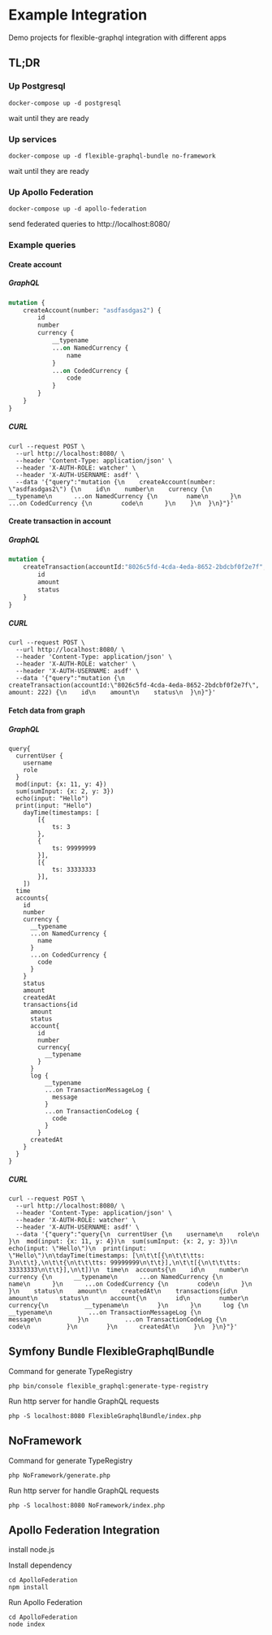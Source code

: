 # Example Integration

Demo projects for flexible-graphql integration with different apps

## TL;DR

### Up Postgresql

```
docker-compose up -d postgresql
```

wait until they are ready

### Up services

```
docker-compose up -d flexible-graphql-bundle no-framework
```

wait until they are ready

### Up Apollo Federation

```
docker-compose up -d apollo-federation
```

send federated queries to http://localhost:8080/

### Example queries

#### Create account

##### GraphQL

```graphql
mutation {
    createAccount(number: "asdfasdgas2") {
        id
        number
        currency {
            __typename
            ...on NamedCurrency {
                name
            }
            ...on CodedCurrency {
                code
            }
        }
    }
}
```

##### CURL

```shell
curl --request POST \
  --url http://localhost:8080/ \
  --header 'Content-Type: application/json' \
  --header 'X-AUTH-ROLE: watcher' \
  --header 'X-AUTH-USERNAME: asdf' \
  --data '{"query":"mutation {\n    createAccount(number: \"asdfasdgas2\") {\n    id\n    number\n    currency {\n      __typename\n      ...on NamedCurrency {\n        name\n      }\n      ...on CodedCurrency {\n        code\n      }\n    }\n  }\n}"}'
```

#### Create transaction in account

##### GraphQL

```graphql
mutation {
    createTransaction(accountId:"8026c5fd-4cda-4eda-8652-2bdcbf0f2e7f", amount: 222) {
        id
        amount
        status
    }
}
```

##### CURL

```shell
curl --request POST \
  --url http://localhost:8080/ \
  --header 'Content-Type: application/json' \
  --header 'X-AUTH-ROLE: watcher' \
  --header 'X-AUTH-USERNAME: asdf' \
  --data '{"query":"mutation {\n  createTransaction(accountId:\"8026c5fd-4cda-4eda-8652-2bdcbf0f2e7f\", amount: 222) {\n    id\n    amount\n    status\n  }\n}"}'
```

#### Fetch data from graph

##### GraphQL

```
query{
  currentUser {
    username
    role
  }
  mod(input: {x: 11, y: 4})
  sum(sumInput: {x: 2, y: 3})
  echo(input: "Hello")
  print(input: "Hello")
	dayTime(timestamps: [
		[{
			ts: 3
		},
		{
			ts: 99999999
		}],
		[{
			ts: 33333333
		}],
	])
  time
  accounts{
    id
    number
    currency {
      __typename
      ...on NamedCurrency {
        name
      }
      ...on CodedCurrency {
        code
      }
    }
    status
    amount
    createdAt
    transactions{id
      amount
      status
      account{
        id
        number
        currency{
          __typename
        }
      }
      log {
          __typename
          ...on TransactionMessageLog {
            message
          }
          ...on TransactionCodeLog {
            code
          }
        }
      createdAt
    }
  }
}
```

##### CURL

```shell
curl --request POST \
  --url http://localhost:8080/ \
  --header 'Content-Type: application/json' \
  --header 'X-AUTH-ROLE: watcher' \
  --header 'X-AUTH-USERNAME: asdf' \
  --data '{"query":"query{\n  currentUser {\n    username\n    role\n  }\n  mod(input: {x: 11, y: 4})\n  sum(sumInput: {x: 2, y: 3})\n  echo(input: \"Hello\")\n  print(input: \"Hello\")\n\tdayTime(timestamps: [\n\t\t[{\n\t\t\tts: 3\n\t\t},\n\t\t{\n\t\t\tts: 99999999\n\t\t}],\n\t\t[{\n\t\t\tts: 33333333\n\t\t}],\n\t])\n  time\n  accounts{\n    id\n    number\n    currency {\n      __typename\n      ...on NamedCurrency {\n        name\n      }\n      ...on CodedCurrency {\n        code\n      }\n    }\n    status\n    amount\n    createdAt\n    transactions{id\n      amount\n      status\n      account{\n        id\n        number\n        currency{\n          __typename\n        }\n      }\n      log {\n          __typename\n          ...on TransactionMessageLog {\n            message\n          }\n          ...on TransactionCodeLog {\n            code\n          }\n        }\n      createdAt\n    }\n  }\n}"}'
```

## Symfony Bundle FlexibleGraphqlBundle

Command for generate TypeRegistry

```
php bin/console flexible_graphql:generate-type-registry
```

Run http server for handle GraphQL requests

```
php -S localhost:8080 FlexibleGraphqlBundle/index.php
```

## NoFramework

Command for generate TypeRegistry

```
php NoFramework/generate.php
```

Run http server for handle GraphQL requests

```
php -S localhost:8080 NoFramework/index.php
```

## Apollo Federation Integration

install node.js

Install dependency

```
cd ApolloFederation
npm install
```

Run Apollo Federation

```
cd ApolloFederation
node index
```